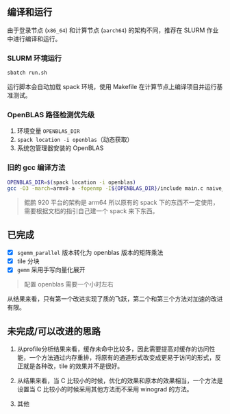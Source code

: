## 编译和运行

由于登录节点 (`x86_64`) 和计算节点 (`aarch64`) 的架构不同，推荐在 SLURM 作业中进行编译和运行。

### SLURM 环境运行

```bash
sbatch run.sh
```

运行脚本会自动加载 spack 环境，使用 Makefile 在计算节点上编译项目并运行基准测试。

### OpenBLAS 路径检测优先级

1. 环境变量 `OPENBLAS_DIR`
2. `spack location -i openblas`（动态获取）
3. 系统包管理器安装的 OpenBLAS

### 旧的 gcc 编译方法

```bash
OPENBLAS_DIR=$(spack location -i openblas)
gcc -O3 -march=armv8-a -fopenmp -I${OPENBLAS_DIR}/include main.c naive_conv.c winograd_conv.c -o winograd ${OPENBLAS_DIR}/lib/libopenblas.a -lm -lpthread
```

> 鲲鹏 920 平台的架构是 arm64 所以原有的 spack 下的东西不一定使用，需要根据文档的指引自己建一个 spack 来下东西。

## 已完成

- [x] `sgemm_parallel` 版本转化为 openblas 版本的矩阵乘法
- [x] tile 分块
- [x] `gemm` 采用手写向量化展开

> 配置 openblas 需要一个小时左右

从结果来看，只有第一个改进实现了质的飞跃，第二个和第三个方法对加速的改进有限。

## 未完成/可以改进的思路

1. 从profile分析结果来看，缓存未命中比较多，因此需要提高对缓存的访问性能，一个方法通过内存重排，将原有的通道形式改变成更易于访问的形式，反正就是各种改，tile 的效果并不是很好。

2. 从结果来看，当 C 比较小的时候，优化的效果和原本的效果相当，一个方法是设置当 C 比较小的时候采用其他方法而不采用 winograd 的方法。

3. 其他
